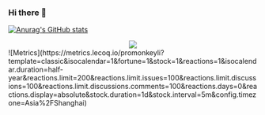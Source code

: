 ### Hi there 👋

<!--
**promonkeyli/promonkeyli** is a ✨ _special_ ✨ repository because its `README.md` (this file) appears on your GitHub profile.

Here are some ideas to get you started:

- 🔭 I’m currently working on ...
- 🌱 I’m currently learning ...
- 👯 I’m looking to collaborate on ...
- 🤔 I’m looking for help with ...
- 💬 Ask me about ...
- 📫 How to reach me: ...
- 😄 Pronouns: ...
- ⚡ Fun fact: ...
-->
[![Anurag's GitHub stats](https://github-readme-stats.vercel.app/api?username=promonkeyli)](https://github.com/anuraghazra/github-readme-stats)
<div align="center"> <img src="https://github-readme-stats.vercel.app/api/top-langs/?username=promonkeyli&hide_title=true&hide_border=true&layout=compact&langs_count=6&text_color=000&icon_color=fff&bg_color=0,52fa5a,4dfcff,c64dff&theme=graywhite" /> </div>
![Metrics](https://metrics.lecoq.io/promonkeyli?template=classic&isocalendar=1&fortune=1&stock=1&reactions=1&isocalendar.duration=half-year&reactions.limit=200&reactions.limit.issues=100&reactions.limit.discussions=100&reactions.limit.discussions.comments=100&reactions.days=0&reactions.display=absolute&stock.duration=1d&stock.interval=5m&config.timezone=Asia%2FShanghai)

